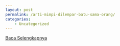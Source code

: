 ```yaml
---
layout: post
permalink: /arti-mimpi-dilempar-batu-sama-orang/
categories:
    - Uncategorized
---
```


[Baca Selengkapnya](/02)